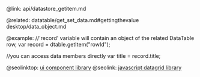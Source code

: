 @link: api/datastore_getitem.md

@related:
	datatable/get_set_data.md#gettingthevalue
    desktop/data_object.md

@example:
//'record' variable will contain an object of the related DataTable row, 
var record = dtable.getItem("rowId");
 
//you can access data members directly
var title = record.title;



@seolinktop: [ui component library](https://webix.com)
@seolink: [javascript datagrid library](https://webix.com/widget/datatable/)